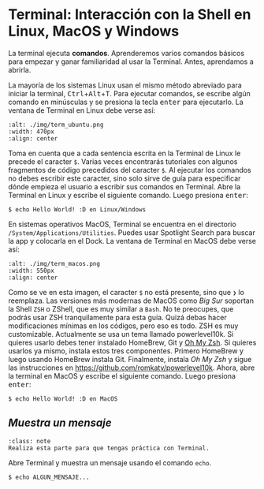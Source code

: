 # Terminal: Interacción con la Shell en Linux, MacOS y Windows

La terminal ejecuta **comandos**. Aprenderemos varios comandos básicos para empezar y ganar familiaridad al usar la Terminal. Antes, aprendamos a abrirla.

La mayoría de los sistemas Linux usan el mismo método abreviado para iniciar la terminal, <kbd>Ctrl</kbd>+<kbd>Alt</kbd>+<kbd>T</kbd>. Para ejecutar comandos, se escribe algún comando en minúsculas y se presiona la tecla <kbd>enter</kbd> para ejecutarlo. La ventana de Terminal en Linux debe verse así:

```{image} ./img/term_ubuntu.png
:alt: ./img/term_ubuntu.png
:width: 470px
:align: center
```

Toma en cuenta que a cada sentencia escrita en la Terminal de Linux le precede el caracter `$`. Varias veces encontrarás tutoriales con algunos fragmentos de código precedidos del caracter `$`. Al ejecutar los comandos no debes escribir este caracter, sino solo sirve de guía para especificar dónde empieza el usuario a escribir sus comandos en Terminal. Abre la Terminal en Linux y escribe el siguiente comando. Luego presiona <kbd>enter</kbd>:

```shell
$ echo Hello World! :D en Linux/Windows
```

En sistemas operativos MacOS, Terminal se encuentra en el directorio `/System/Applications/Utilities`. Puedes usar Spotlight Search para buscar la app y colocarla en el Dock. La ventana de Terminal en MacOS debe verse así:

```{image} ./img/term_macos.png
:alt: ./img/term_macos.png
:width: 550px
:align: center
```

Como se ve en esta imagen, el caracter `$` no está presente, sino que `❯` lo reemplaza. Las versiones más modernas de MacOS como *Big Sur* soportan la Shell `ZSH` o ZShell, que es muy similar a `Bash`. No te preocupes, que podrás usar ZSH tranquilamente para esta guía. Quizá debas hacer modificaciones mínimas en los códigos, pero eso es todo. ZSH es muy customizable. Actualmente se usa un tema llamado powerlevel10k. Si quieres usarlo debes tener instalado HomeBrew, Git y [Oh My Zsh](https://ohmyz.sh). Si quieres usarlos ya mismo, instala estos tres componentes. Primero HomeBrew y luego usando HomeBrew instala Git. Finalmente, instala *Oh My Zsh* y sigue las instrucciones en <https://github.com/romkatv/powerlevel10k>. Ahora, abre la terminal en MacOS y escribe el siguiente comando. Luego presiona <kbd>enter</kbd>:

```shell
$ echo Hello World! :D en MacOS
```

## *Muestra un mensaje*

```{admonition} Nota
:class: note
Realiza esta parte para que tengas práctica con Terminal.
```

Abre Terminal y muestra un mensaje usando el comando `echo`.

```shell
$ echo ALGUN_MENSAJE...
```
